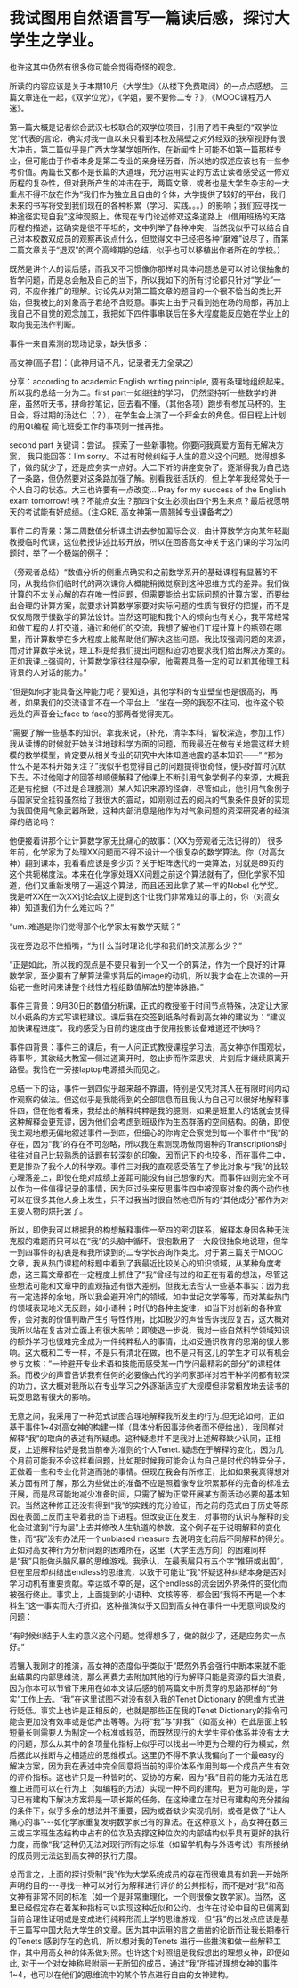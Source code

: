 # 我试图用自然语言写一篇读后感，探讨大学生之学业。

也许这其中仍然有很多你可能会觉得奇怪的观念。

所读的内容应该是关于本期10月《大学生》（从楼下免费取阅）的一点点感想。
三篇文章连在一起，《双学位党》，《学姐，要不要修二专？》，《MOOC课程万人迷》。

第一篇大概是记者综合武汉七校联合的双学位项目，引用了若干典型的“双学位党”代表的言论，确实对我一直以来只看到本校及隔壁之对外经双的狭窄视野有很大冲击，第二篇似乎是广西大学某学姐所作，在新闻性上可能不如第一篇那样专业，但可能由于作者本身是第二专业的亲身经历者，所以她的叙述应该也有一些参考价值。两篇长文都不是长篇的大道理，充分运用实证的方法让读者感受这一修双历程的复杂性，但对我所产生的冲击在于，两篇文章，或者也是大学生杂志的一大重点不得不放在作为“我们作为独立且自由的个体，大学提供了较好的平台，我们未来的书写将受到我们现在的各种积累（学习、实践。。。）的影响；我们应寻找一种途径实现自我”这种观照上。体现在专门论述修双这条道路上（借用班杨的天路历程的描述，这确实是很不平坦的，文中列举了各种冲突，当然我似乎可以结合自己对本校数双成员的观察再说点什么，但觉得文中已经把各种“磨难”说尽了，而第二篇文章关于“退双”的两个高峰期的总结，似乎也可以移植出作者所在的学校。）

既然是讲个人的读后感，而我又不习惯像你那样对具体问题总是可以讨论很抽象的哲学问题，而是总会触及自己的当下，所以我如下的所有讨论都只针对“学业”一词，不应作推广的理解。讨论先从对第二篇文章的题目的一个很不恰当的类比开始，但我被比的对象高子君绝不含贬意。事实上由于只看到她在场的局部，再加上我自己不自觉的观念加工，我把如下四件事串联后在多大程度能反应她在学业上的取向我无法作判断。

事件一来自素测的现场记录，缺失很多：

高女神(高子君)：（此神用语不凡，记录者无力全录之）

分享：according to academic English writing principle, 要有条理地组织起来。所以我的总结一分为二。first part一如继往的学习， 仍然坚持听一些数学的讲座，虽然听天书，拼命抄笔记，回去看不懂。（其他各项）跑步有参加马杯的。生日会，将过期的汤达仁（？），在学生会上演了一个拜金女的角色。但日程上计划的用Qt编程 简化班委工作的事项则一推再推。

second part 关键词：尝试。 探索了一些新事物。你要问我真爱方面有无解决方案， 我只能回答：I’m sorry。不过有时候纠结于人生的意义这个问题。觉得想多了，做的就少了，还是应务实一点好。大二下听的讲座变杂了。逐渐得我为自己选了一条路，但仍然要对这条路加强了解。别看我挺活跃的，但上学年我经常处于一个人自习的状态。大三也许要有一点改变… Pray for my success of the English exam tomorrow! 咦？不能点女生？那四个女生必须由四个男生来点？最后祝愿明天的考试能有好成绩。（注:GRE, 高女神第一周翘掉专业课备考之）

事件二的背景：第二周数值分析课主讲去参加国际会议，由计算数学方向某年轻副教授临时代课，这位教授讲述比较开放，所以在回答高女神关于这门课的学习法问题时，举了一个极端的例子：

（旁观者总结）“数值分析的侧重点确实和之前数学系开的基础课程有显著的不同，从我给你们临时代的两次课你大概能稍微觉察到这种思维方式的差异。我们做计算的不太关心解的存在唯一性问题，但需要能给出实际问题的计算方案，而要给出合理的计算方案，就要求计算数学家要对实际问题的性质有很好的把握，而不是仅仅局限于很数学的算法设计。当然这可能和我个人的倾向也有关心，我平常经常和做工程的人打交道，通过和他们的交流，我想了解他们工程计算上的瓶颈在哪里，而计算数学在多大程度上能帮助他们解决这些问题。我比较强调问题的来源，而对计算数学来说，理工科是给我们提出问题和迫切地要求我们给出解决方案的。正如我课上强调的，计算数学家往往是杂家，他需要具备一定的可以和其他理工科背景的人对话的能力。”

“但是如何才能具备这种能力呢？要知道，其他学科的专业壁垒也是很高的，再者，如果我们的交流语言不在一个平台上…”坐在一旁的我忍不往问，也许这个较远处的声音会让face to face的那两者觉得突兀。

“需要了解一些基本的知识。拿我来说，（补充，清华本科，留校深造，参加工作）我从读博的时候就开始关注地球科学方面的问题，而我最近在做有关地震这样大规模的数学模型，肯定要从相关专业的研究中大体知道地震的基本知识——”
“那为什么不是本科开始关注？”我似乎也觉得自己的问题提得很奇怪，便只好暂时沉默下去。不过他刚才的回答却顺便解释了他课上不断引用气象学例子的来源，大概我还是有挖掘（不过是合理臆测）某人知识来源的怪癖，尽管如此，他引用气象例子与国家安全挂钩虽然给了我很大的震动，如刚刚过去的阅兵的气象条件良好的实现为我国使用气象武器所致，这种内部消息是他作为对气象问题的资深研究者的经演绎的结论吗？

他便接着讲那个让计算数学家无比痛心的故事：（XX为旁观者无法记得的）
很多年前，化学家为了处理XX问题而不得不设计一个很复杂的数学算法。你（对高女神）翻到课本，我看看应该是多少页？关于矩阵迭代的一类算法，对就是89页的这个共轭梯度法。本来在化学家处理XX问题之前这个算法就有了，但化学家不知道，他们又重新发明了一遍这个算法，而且还因此拿了某一年的Nobel 化学奖。我是听XX在一次XX讨论会议上提到这个让我们非常难过的事上的，你（对高女神）知道我们为什么难过吗？”

“um..难道是你们觉得那个化学家太有数学天赋？”

我在旁边忍不住插嘴，“为什么当时理论化学和我们的交流那么少？”

“正是如此，所以我的观点是不要只看到一个又一个的算法，作为一个良好的计算数学家，至少要有了解算法需求背后的image的动机，所以我才会在上次课的一开始花一些时间来讲整个线性方程组数值解法的整体脉胳。”

事件三背景：9月30日的数值分析课，正式的教授鉴于时间节点特殊，决定让大家以小纸条的方式写课程建议。课后我在交签到纸条时看到高女神的建议为：“建议加快课程进度”。我的感受为目前的速度由于使用投影设备难道还不快吗？

事件四背景：事件三的课后，有一人问正式教授课程学习法，高女神亦作围观状，待事毕，其欲经大教室一侧过道离开时，忽止步而作深思状，片刻后才继续原离开路径。我恰在一旁接laptop电源插头而见之。

总结一下的话，事件一到四似乎越来越不靠谱，特别是仅凭对其人在有限时间内动作观察的做法。但这似乎是我能得到的全部信息而且我认为自己可以很好地解释事件四，但在他者看来，我给出的解释纯粹是我的臆测，如果是班里人的话就会觉得这种解释会更荒谬，因为他们会考虑到班级作为生态群落的空间结构。的确，即使我主观地想无偏地叙述事件一到四，但细心的你肯定会察觉到每一个事件中“我”的存在，因为“我”的存在不可忽略，所以我在素测现场做同语种的Transcriptions时往往对自己比较熟悉的话题有较深刻的印象，因而记下的也较多，而在事件二中，更是掺杂了我个人的科学观。事件三对我的直观感受落在了参比对象与“我”的比较心理落差上，即使在绝对成绩上差距可能没有自己想像的大。而事件四则完全不可以作为一件值得记录的事情，因为回过头来反思事件四中被观察对象的两个动作也可以在很多其他人身上发生，只不过我当时很自然地把所有的“其他成分”都作为对主要人物的烘托罢了。 

所以，即使我可以根据我的构想解释事件一至四的密切联系，解释本身因各种无法克服的难题而只可以在“我”的头脑中循环。很抱歉用了一大段很抽象地说理，但举一到四事件的初衷是和我所读到的二专学长咨询作类比。对于第三篇关于MOOC文章，我从热门课程的标题中看到了我最近比较关心的知识领域，从某种角度考虑，这三篇文章都在一定程度上抓住了“我”曾经有过的和正在有着的想法，尽管这些想法可能和文章中的直观描述有很大差别，但我无法否认一些基本事实：因为我有一定选择的余地，所以我会避开冷门的领域，如中世纪文学等等，而对某些热门的领域表现地义无反顾，如小语种；时代的各种主旋律，如当下对创新的各种宣传，会对我的价值判断产生引导性作用，比如极少的声音告诉我应复古，这大概对我所以站在复古对立面上有很大影响；即使退一步说，我对一些自然科学领域知识的额外学习也很难完全成为一件纯粹私人的事情，比如受通识教育的思潮的很大影响。这大概和二专一样，不是只有清北在做，也不是只有这儿的学生才可以有机会参与文核：”一种避开专业术语和技能而感受某一门学问最精彩的部分”的课程体系。而极少的声音告诉我有任何的必要像古代的学问家那样对若干种学问都有较深的功力，这大概对我所以在专业学习之外逐渐适应扩大规模但非常粗放地去读书的玩耍思路有很大的影响。

无意之间，我采用了一种范式试图合理地解释我所发生的行为.但无论如何，正如基于事件1~4对高女神的构建一样（具体分析因事涉他者而不便给出），我同样对解释“我”的取向的表述有所疑虑。这种疑虑并不是我对上述解释缺少认同，正相反，上述解释恰好是我当前奉为准则的个人Tenet. 疑虑在于解释的变化，因为几个月前可能我不会这样看问题，比如那时候我可能会认为自己是时代的特异分子，正做着一些和专业化背道而驰的事情。但现在我会有所修正，比如如果我真得想对某方面有所了解，那么为些做出的准备不应是照着像专业积累那样的完备的标准去开展，而是尽可能地减少准备时间，只需了解为正常开展某方面活动必要的基本知识。当然这种修正还没有得到“我”的实践的充分验证，而之前的范式由于历史等原因在表面上反而主导着我的当下进程。但改变正在发生，对事物的认识与解释的变化会过渡到“行为层”上去并修改人生轨道的参数。这个例子在于说明解释的变化性，而“我”没有办法用一个unbiased measure 去说明变化前后不同解释的得分。正如对高女神行为分析问题的困难所在，这里（大学生选方向）的困难同样是“我”只能做头脑风暴的思维游戏。我承认，在最表层只有五个字“推研或出国”，但在里层却纠结出endless的思维流，以致于可能让“我”怀疑这种纠结本身是否对学习动机有重要贡献。幸运或不幸的是，这个endless的流会因外界条件的变化而被强行终止。事实上，上面提到的小语种、文核等等，都会因“我将不再是一个本科生”这一事实而大打折扣。这种推演似乎又回到高女神在事件一中无意间谈及的问题：

“有时候纠结于人生的意义这个问题。觉得想多了，做的就少了，还是应务实一点好。”

若镶入我刚才的推演，高女神的态度似乎类似于“既然外界会强行中断本来就不能出结果的内部思维流，那么再费力去附加其他的行为解释只能是资源的巨大浪费，因为你本可以节省下来用在如本文读后感的前两篇文中所贯穿的思路那样的“务实”工作上去。“我”在这里试图不对没有刻入我的Tenet Dictionary 的思维方式进行贬低。事实上也许是正相反的，也就是那些正在我的Tenet Dictionary的指令可能会更加没有效率或是低产出等等。为将“我”与“非我”（如高女神）在此层面上较短量长则需要人为制定一个标准或规范，而既然现行的大学生评价体系并没有太大的问题，那么从其中的各项量化指标上似乎可以找出一种更为合理的行为模式，然后据此以推断与之相适应的思维模式。这里仍不得不承认我偏向了一个最easy的解决方案，因为我在表述中完全同意将当前的评价体系作用到每一个成员产生有效的评价指标。这也许只是一种皆时的、妥协的方案，因为“我”目前的能力无法在思维上进而可以在行为上（如编程的方法）实现一种不同的建构。更为可能的是，学习已有建构下解决方案将是一项长期的任务。在这种建立在对已有建构的充分接纳的条件下，似乎多余的想法并不重要，因为或者缺少实现机制，或者是做了“让人痛心的事”---如化学家重复发明数学家已有的算法。在这种意义下，高女神在数三三或三字班生态结构中占有的位次及支撑这种位次的内部结构似乎具有更好的执行力度，而像“我”这种仍无法对现行所有之标准（如留学机构与外语考试）有所接纳的成员则无法达到高女神的执行力度。

总而言之，上面的探讨受制“我”作为大学系统成员的存在而很难具有如我一开始所声明的目的---寻找一种可以对行为解释进行评价的公共指标，而不是对“我”和高女神有非常不同的标准（如一个是非常重理化，一个则很像女数学家）。当然，这里已经假定存在着某种指标可以实现这种近似和公约。也许在讨论中目的已偏离到当前合理性证明或是变成进行纯粹形而上学的思维游戏，但“我”的出发点应该是基于三篇写中国大陆大学生的文章。因为其中运用的言之凿凿的论断而让我长期奉行的Tenets 感到存在的危机，所以想对我的Tenets 进行一些推演和做一些解释工作，其中用高女神的体系做对照。也许这个对照组是我假想出的理想女神，即便如此, 对于一个对女神称号附丽一无所知的成员，通过“我”所描述理想女神的事件1~4，也可以在他们的思维流中的某个节点进行自由的女神建构。
  
